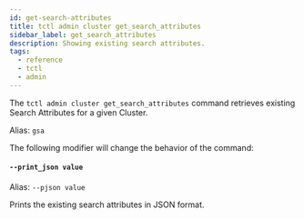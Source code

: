 ```yaml
---
id: get-search-attributes
title: tctl admin cluster get_search_attributes
sidebar_label: get_search_attributes
description: Showing existing search attributes.
tags:
  - reference
  - tctl
  - admin
---
```


The `tctl admin cluster get_search_attributes` command retrieves existing Search Attributes for a given Cluster.

Alias: `gsa`

The following modifier will change the behavior of the command:

#### `--print_json value`

Alias: `--pjson value`

Prints the existing search attributes in JSON format.
